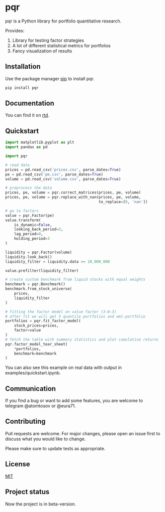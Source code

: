 # pqr

pqr is a Python library for portfolio quantitative research.

Provides:
  1. Library for testing factor strategies
  2. A lot of different statistical metrics for portfolios
  3. Fancy visualization of results

## Installation


Use the package manager [pip](https://pip.pypa.io/en/stable/) to install pqr.

```bash
pip install pqr
```

## Documentation

You can find it on [rtd](https://pqr.readthedocs.io/en/latest/index.html).

## Quickstart

```python
import matplotlib.pyplot as plt
import pandas as pd

import pqr

# read data
prices = pd.read_csv('prices.csv', parse_dates=True)
pe = pd.read_csv('pe.csv', parse_dates=True)
volume = pd.read_csv('volume.csv', parse_dates=True)

# preprocess the data
prices, pe, volume = pqr.correct_matrices(prices, pe, volume)
prices, pe, volume = pqr.replace_with_nan(prices, pe, volume,
                                          to_replace=[0, 'nan'])

# go to factors
value = pqr.Factor(pe)
value.transform(
    is_dynamic=False,
    looking_back_period=3,
    lag_period=0,
    holding_period=3
)

liquidity = pqr.Factor(volume)
liquidity.look_back()
liquidity_filter = liquidity.data >= 10_000_000

value.prefilter(liquidity_filter)

# create custom benchmark from liquid stocks with equal weights
benchmark = pqr.Benchmark()
benchmark.from_stock_universe(
    prices,
    liquidity_filter
)

# fitting the factor model on value factor (3-0-3)
# after fit we will get 3 quantile portfolios and wml-portfolio
portfolios = pqr.fit_factor_model(
    stock_prices=prices,
    factor=value
)
# fetch the table with summary statistics and plot cumulative returns
pqr.factor_model_tear_sheet(
    *portfolios,
    benchmark=benchmark
)
```

You can also see this example on real data with output in examples/quickstart.ipynb.

## Communication
If you find a bug or want to add some features, you are welcome to telegram @atomtosov or @eura71.

## Contributing
Pull requests are welcome. For major changes, please open an issue first to discuss what you would like to change.

Please make sure to update tests as appropriate.

## License
[MIT](https://choosealicense.com/licenses/mit/)

## Project status
Now the project is in beta-version.
